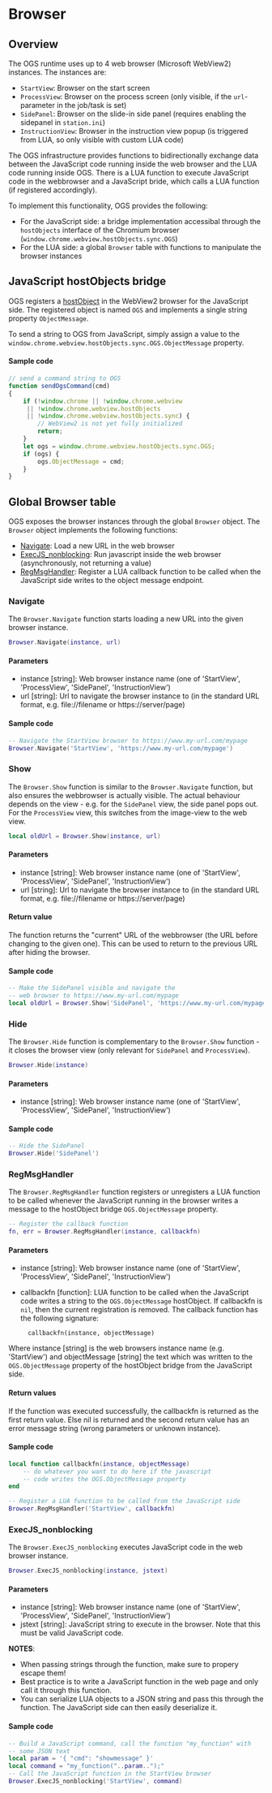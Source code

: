 # Browser

## Overview 

The OGS runtime uses up to 4 web browser (Microsoft WebView2) instances. The instances are:

- `StartView`: Browser on the start screen
- `ProcessView`: Browser on the process screen (only visible, if the `url`-parameter in the job/task is set)
- `SidePanel`: Browser on the slide-in side panel (requires enabling the sidepanel in `station.ini`)
- `InstructionView`: Browser in the instruction view popup (is triggered from LUA, so only visible with custom LUA code)

The OGS infrastructure provides functions to bidirectionally exchange data between the JavaScript code running inside the web browser and the LUA code running inside OGS. There is a LUA function to execute JavaScript code in the webbrowser and a JavaScript bride, which calls a LUA function (if registered accordingly).

To implement this functionality, OGS provides the following:

- For the JavaScript side: a bridge implementation accessibal through the `hostObjects` interface of the Chromium browser (`window.chrome.webview.hostObjects.sync.OGS`)
- For the LUA side: a global `Browser` table with functions to manipulate the browser instances

## JavaScript hostObjects bridge

OGS registers a [hostObject](https://learn.microsoft.com/en-us/dotnet/api/microsoft.web.webview2.core.corewebview2.addhostobjecttoscript) in the WebView2 browser for the JavaScript side. The registered object is named `OGS` and implements a single string property `ObjectMessage`.

To send a string to OGS from JavaScript, simply assign a value to the `window.chrome.webview.hostObjects.sync.OGS.ObjectMessage` property.

#### Sample code

``` javascript
// send a command string to OGS	
function sendOgsCommand(cmd)
{
	if (!window.chrome || !window.chrome.webview
	 || !window.chrome.webview.hostObjects
	 || !window.chrome.webview.hostObjects.sync) {
        // WebView2 is not yet fully initialized
		return;     
	}
	let ogs = window.chrome.webview.hostObjects.sync.OGS;
	if (ogs) {
		ogs.ObjectMessage = cmd;	
	}
}
``` 

## Global Browser table

OGS exposes the browser instances through the global `Browser` object. The `Browser` object implements the following functions:

- [Navigate](#navigate): Load a new URL in the web browser
- [ExecJS_nonblocking](#execjs-nonblocking): Run javascript inside the web browser (asynchronously, not returning a value)
- [RegMsgHandler](#reg.msg-handler): Register a LUA callback function to be called when the JavaScript side writes to the object message endpoint.

<!--
The following functions are also available, but are not fully implemented at the moment:
- [ExecJS_sync](#execjs-sync): 
- [ExecJS_async](#execjs-async):
- [Show](#show): 
- [Hide](#hide): 
- [GetState](#getstate): 
-->

### Navigate

The `Browser.Navigate` function starts loading a new URL into the given browser instance.

```LUA
Browser.Navigate(instance, url)
```

#### Parameters

- instance [string]: Web browser instance name (one of 'StartView', 'ProcessView', 'SidePanel', 'InstructionView') 
- url [string]: Url to navigate the browser instance to (in the standard URL format, e.g. file://filename or https://server/page)

#### Sample code
```LUA
-- Navigate the StartView browser to https://www.my-url.com/mypage
Browser.Navigate('StartView', 'https://www.my-url.com/mypage')
```

### Show

The `Browser.Show` function is similar to the `Browser.Navigate` function, but also ensures the webbrowser is actually visible. The actual behaviour depends on the view - e.g. for the `SidePanel` view, the side panel pops out. For the `ProcessView` view, this switches from the image-view to the web view.

```LUA
local oldUrl = Browser.Show(instance, url)
```

#### Parameters

- instance [string]: Web browser instance name (one of 'StartView', 'ProcessView', 'SidePanel', 'InstructionView') 
- url [string]: Url to navigate the browser instance to (in the standard URL format, e.g. file://filename or https://server/page)

#### Return value

The function returns the "current" URL of the webbrowser (the URL before changing to the given one). This can be used to return to the previous URL after hiding the browser.

#### Sample code
```LUA
-- Make the SidePanel visible and navigate the
-- web browser to https://www.my-url.com/mypage
local oldUrl = Browser.Show('SidePanel', 'https://www.my-url.com/mypage')
```

### Hide

The `Browser.Hide` function is complementary to the `Browser.Show` function - it closes the browser view (only relevant for `SidePanel` and `ProcessView`).

```LUA
Browser.Hide(instance)
```

#### Parameters

- instance [string]: Web browser instance name (one of 'StartView', 'ProcessView', 'SidePanel', 'InstructionView') 

#### Sample code
```LUA
-- Hide the SidePanel
Browser.Hide('SidePanel')
```

### RegMsgHandler

The `Browser.RegMsgHandler` function registers or unregisters a LUA function to be called whenever the JavaScript running in the browser writes a message to the hostObject bridge `OGS.ObjectMessage` property.

```LUA
-- Register the callback function
fn, err = Browser.RegMsgHandler(instance, callbackfn)
```

#### Parameters

- instance [string]: Web browser instance name (one of 'StartView', 'ProcessView', 'SidePanel', 'InstructionView') 
- callbackfn [function]: LUA function to be called when the JavaScript code writes a string to the `OGS.ObjectMessage` hostObject. If callbackfn is `nil`, then the current registration is removed. The callback function has the following signature:

        callbackfn(instance, objectMessage)

Where instance [string] is the web browsers instance name (e.g. 'StartView') and objectMessage [string] the text which was written to the `OGS.ObjectMessage` property of the hostObject bridge from the JavaScript side.

#### Return values

If the function was executed successfully, the callbackfn is returned as the first return value. Else nil is returned and the second return value has an error message string (wrong parameters or unknown instance).

#### Sample code
```LUA
local function callbackfn(instance, objectMessage)
    -- do whatever you want to do here if the javascript 
    -- code writes the OGS.ObjectMessage property
end

-- Register a LUA function to be called from the JavaScript side
Browser.RegMsgHandler('StartView', callbackfn)
```

### ExecJS_nonblocking

The `Browser.ExecJS_nonblocking` executes JavaScript code in the web browser instance.

```LUA
Browser.ExecJS_nonblocking(instance, jstext)
```

#### Parameters

- instance [string]: Web browser instance name (one of 'StartView', 'ProcessView', 'SidePanel', 'InstructionView') 
- jstext [string]: JavaScript string to execute in the browser. Note that this must be valid JavaScript code. 

**NOTES**: 

- When passing strings through the function, make sure to propery escape them!
- Best practice is to write a JavaScript function in the web page and only call it through this function.
- You can serialize LUA objects to a JSON string and pass this through the function. The JavaScript side can then easily deserialize it.

#### Sample code
```LUA
-- Build a JavaScript command, call the function "my_function" with
-- some JSON text
local param = '{ "cmd": "showmessage" }'
local command = "my_function("..param..");"
-- Call the JavaScript function in the StartView browser
Browser.ExecJS_nonblocking('StartView', command)
```

